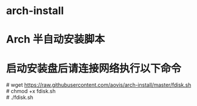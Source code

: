 # arch-install
# Arch 半自动安装脚本 </br>
# 启动安装盘后请连接网络执行以下命令 </br>
\# wget https://raw.githubusercontent.com/aovis/arch-install/master/fdisk.sh  </br>
\# chmod +x fdisk.sh  </br>
\# ./fdisk.sh     


